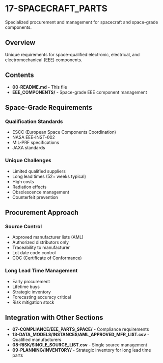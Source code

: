 # 17-SPACECRAFT_PARTS

Specialized procurement and management for spacecraft and space-grade components.

## Overview

Unique requirements for space-qualified electronic, electrical, and electromechanical (EEE) components.

## Contents

- **00-README.md** - This file
- **EEE_COMPONENTS/** - Space-grade EEE component management

## Space-Grade Requirements

### Qualification Standards
- ESCC (European Space Components Coordination)
- NASA EEE-INST-002
- MIL-PRF specifications
- JAXA standards

### Unique Challenges
- Limited qualified suppliers
- Long lead times (52+ weeks typical)
- High costs
- Radiation effects
- Obsolescence management
- Counterfeit prevention

## Procurement Approach

### Source Control
- Approved manufacturer lists (AML)
- Authorized distributors only
- Traceability to manufacturer
- Lot date code control
- COC (Certificate of Conformance)

### Long Lead Time Management
- Early procurement
- Lifetime buys
- Strategic inventory
- Forecasting accuracy critical
- Risk mitigation stock

## Integration with Other Sections

- **07-COMPLIANCE/EEE_PARTS_SPACE/** - Compliance requirements
- **13-DATA_MODELS/INSTANCES/AML_APPROVED_MFR_LIST.csv** - Qualified manufacturers
- **08-RISK/SINGLE_SOURCE_LIST.csv** - Single source management
- **09-PLANNING/INVENTORY/** - Strategic inventory for long lead time parts
